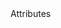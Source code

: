 <script setup>
import { Button, Table, Text, Heading, Spacer, Code } from '@magenta-ui/vue'

const columns = [
  {
    key: 'attribute',
    label: 'Attribute',
    width: 200,
    fixed: true,
    sortable: true,
  },
  {
    key: 'description',
    label: 'Description',
    width: 130,
    sortable: true,
  },
  {
    key: 'description2',
    label: 'Description2',
  },
  {
    key: 'description3',
    label: 'Description3',
    width: 200,
    sortable: true,
    fixed: true,
  },
  {
    key: 'type',
    label: 'Type',
    width: 100,
    sortable: true,
  },
  {
    key: 'accepted',
    label: 'Accepted',
    width: 100,
  },
  {
    key: 'default',
    label: 'Default',
  },
  {
    key: 'actions',
    label: 'Actions',
  },
]

const data = [
  {
    attribute: 'circle',
    description: 'Set button shape to circle.',
    description2: 'Set button shape to circle.',
    description3: 'Set button shape to circle.',
    type: 'boolean',
    accepted: '-',
    default: 'false',
  },
  {
    attribute: 'type',
    description: 'Set button shape to circle.',
    description2: 'Set button shape to circle.',
    description3: 'Set button shape to circle.',
    type: 'boolean',
    accepted: '-',
    default: 'false',
  },
  {
    attribute: 'size',
    description: 'Button size.',
    description2: 'Button size.',
    description3: 'Button size.',
    type: 'string',
    accepted: 'sm - md - lg',
    default: 'md',
  },
  {
    attribute: 'label',
    description: 'Button label.',
    description2: 'Button label.',
    description3: 'Button label.',
    type: 'string',
    accepted: '',
    default: '',
  },
  {
    attribute: 'label2',
    description: 'Button label.',
    description2: 'Button label.',
    description3: 'Button label.',
    type: 'string',
    accepted: '',
    default: '',
  },
]
</script>

<Spacer size="xxlg" />

<Heading size="md">
  Attributes
</Heading>

<Table :columns="columns" :data="data" hoverable bordered rounded selectable>
  <template #attribute="{ item }">
    {{ item.attribute }}
  </template>
  <template #type="{ item }">
    <Text code :spacer-after="false">{{ item.type }}</Text>
  </template>
  <template #accepted="{ item }">
    <Text code :spacer-after="false">{{ item.accepted }}</Text>
  </template>
  <template #default="{ item }">
    <Text code :spacer-after="false">{{ item.default }}</Text>
  </template>
  <template #actions="{ item }">
    <Button size="sm" :data-id="item.id">Editar</Button>
  </template>
  <template #description3="{ item }">
    <pre>
{
	"userId": 1,
	"id": 1,
	"title": "delectus aut autem",
	"completed": false
}</pre>
  </template>
</Table>

